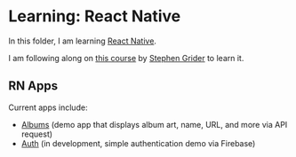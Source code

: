 # Learning: React Native

In this folder, I am learning [React Native](https://facebook.github.io/react-native/). 

I am following along on [this course](https://www.udemy.com/the-complete-react-native-and-redux-course/) by [Stephen Grider](https://github.com/stephengrider) to learn it.

## RN Apps

Current apps include:
- [Albums](https://github.com/zanedb/learning/tree/master/react-native/albums) (demo app that displays album art, name, URL, and more via API request)
- [Auth](https://github.com/zanedb/learning/tree/master/react-native/auth) (in development, simple authentication demo via Firebase)
